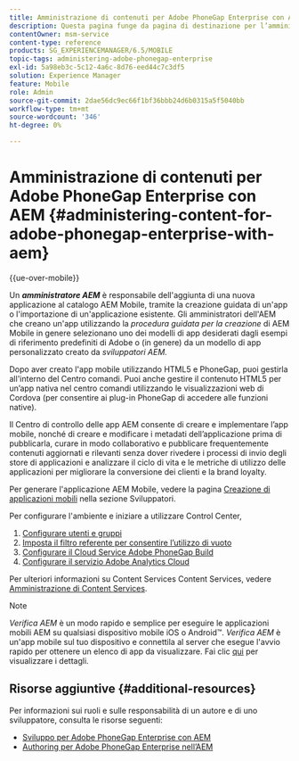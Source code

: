 ```yaml
---
title: Amministrazione di contenuti per Adobe PhoneGap Enterprise con AEM
description: Questa pagina funge da pagina di destinazione per l’amministrazione di Adobe PhoneGap Enterprise.
contentOwner: msm-service
content-type: reference
products: SG_EXPERIENCEMANAGER/6.5/MOBILE
topic-tags: administering-adobe-phonegap-enterprise
exl-id: 5a98eb3c-5c12-4a6c-8d76-eed44c7c3df5
solution: Experience Manager
feature: Mobile
role: Admin
source-git-commit: 2dae56dc9ec66f1bf36bbb24d6b0315a5f5040bb
workflow-type: tm+mt
source-wordcount: '346'
ht-degree: 0%

---
```


# Amministrazione di contenuti per Adobe PhoneGap Enterprise con AEM {#administering-content-for-adobe-phonegap-enterprise-with-aem}

{{ue-over-mobile}}

Un ***amministratore AEM*** è responsabile dell&#39;aggiunta di una nuova applicazione al catalogo AEM Mobile, tramite la creazione guidata di un&#39;app o l&#39;importazione di un&#39;applicazione esistente. Gli amministratori dell&#39;AEM che creano un&#39;app utilizzando la *procedura guidata per la creazione* di AEM Mobile in genere selezionano uno dei modelli di app desiderati dagli esempi di riferimento predefiniti di Adobe o (in genere) da un modello di app personalizzato creato da *sviluppatori AEM.*

Dopo aver creato l&#39;app mobile utilizzando HTML5 e PhoneGap, puoi gestirla all&#39;interno del Centro comandi. Puoi anche gestire il contenuto HTML5 per un’app nativa nel centro comandi utilizzando le visualizzazioni web di Cordova (per consentire ai plug-in PhoneGap di accedere alle funzioni native).

Il Centro di controllo delle app AEM consente di creare e implementare l’app mobile, nonché di creare e modificare i metadati dell’applicazione prima di pubblicarla, curare in modo collaborativo e pubblicare frequentemente contenuti aggiornati e rilevanti senza dover rivedere i processi di invio degli store di applicazioni e analizzare il ciclo di vita e le metriche di utilizzo delle applicazioni per migliorare la conversione dei clienti e la brand loyalty.

Per generare l&#39;applicazione AEM Mobile, vedere la pagina [Creazione di applicazioni mobili](/help/mobile/building-app-mobile-phonegap.md) nella sezione Sviluppatori.

Per configurare l&#39;ambiente e iniziare a utilizzare Control Center,

1. [Configurare utenti e gruppi](/help/mobile/configure-users-groups.md)
1. [Imposta il filtro referente per consentire l’utilizzo di vuoto](/help/mobile/setting-referrer-filter-empty.md)
1. [Configurare il Cloud Service Adobe PhoneGap Build](/help/mobile/configure-phonegap-build-cloud.md)
1. [Configurare il servizio Adobe Analytics Cloud](/help/mobile/configure-adobe-mobile-cloud-service.md)

Per ulteriori informazioni su Content Services Content Services, vedere [Amministrazione di Content Services](/help/mobile/developing-content-services.md).

>[!NOTE]
>
>*Verifica AEM* è un modo rapido e semplice per eseguire le applicazioni mobili AEM su qualsiasi dispositivo mobile iOS o Android™. *Verifica AEM* è un&#39;app mobile sul tuo dispositivo e connettila al server che esegue l&#39;avvio rapido per ottenere un elenco di app da visualizzare. Fai clic [qui](/help/mobile/phonegap-mobile-quickstart.md) per visualizzare i dettagli.

## Risorse aggiuntive {#additional-resources}

Per informazioni sui ruoli e sulle responsabilità di un autore e di uno sviluppatore, consulta le risorse seguenti:

* [Sviluppo per Adobe PhoneGap Enterprise con AEM](/help/mobile/developing-in-phonegap.md)
* [Authoring per Adobe PhoneGap Enterprise nell’AEM](/help/mobile/phonegap.md)

